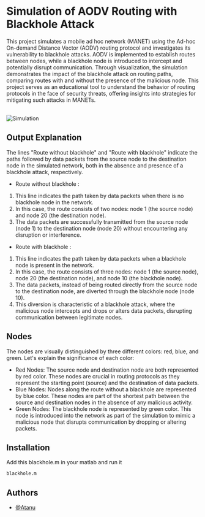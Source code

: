 
# Simulation of AODV Routing with Blackhole Attack 

This project simulates a mobile ad hoc network (MANET) using the Ad-hoc On-demand Distance Vector (AODV) routing protocol and investigates its vulnerability to blackhole attacks. AODV is implemented to establish routes between nodes, while a blackhole node is introduced to intercept and potentially disrupt communication. Through visualization, the simulation demonstrates the impact of the blackhole attack on routing paths, comparing routes with and without the presence of the malicious node. This project serves as an educational tool to understand the behavior of routing protocols in the face of security threats, offering insights into strategies for mitigating such attacks in MANETs.
<br>
<br>

![Simulation ](https://i.ibb.co/MS9Z0V5/image.png)


## Output Explanation

The lines "Route without blackhole" and "Route with blackhole" indicate the paths followed by data packets from the source node to the destination node in the simulated network, both in the absence and presence of a blackhole attack, respectively.

- Route without blackhole :
1. This line indicates the path taken by data packets when there is no blackhole node in the network.
2. In this case, the route consists of two nodes: node 1 (the source node) and node 20 (the destination node).
3. The data packets are successfully transmitted from the source node (node 1) to the destination node (node 20) without encountering any disruption or interference.
- Route with blackhole :
1. This line indicates the path taken by data packets when a blackhole node is present in the network.
2. In this case, the route consists of three nodes: node 1 (the source node), node 20 (the destination node), and node 10 (the blackhole node).
3. The data packets, instead of being routed directly from the source node to the destination node, are diverted through the blackhole node (node 10).
4. This diversion is characteristic of a blackhole attack, where the malicious node intercepts and drops or alters data packets, disrupting communication between legitimate nodes.












## Nodes


The nodes are visually distinguished by three different colors: red, blue, and green. Let's explain the significance of each color:

 - Red Nodes:
The source node and destination node are both represented by red color.
These nodes are crucial in routing protocols as they represent the starting point (source) and the destination of data packets.
- Blue Nodes:
Nodes along the route without a blackhole are represented by blue color.
These nodes are part of the shortest path between the source and destination nodes in the absence of any malicious activity.
- Green Nodes:
The blackhole node is represented by green color.
This node is introduced into the network as part of the simulation to mimic a malicious node that disrupts communication by dropping or altering packets.






## Installation
Add this blackhole.m in your matlab and run it 

```bash
blackhole.m
```


## Authors

- [@Atanu](https://www.github.com/atanu16)

